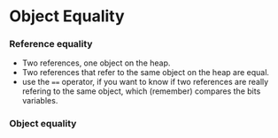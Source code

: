 # Object Equality

### Reference equality
- Two references, one object on the heap.
- Two references that refer to the same object on the heap are equal.
 - use the ```==``` operator, if you want to know if two references are really refering to the same object, which (remember) compares the bits variables.

### Object equality

